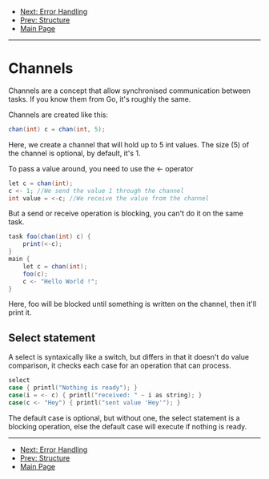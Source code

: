 * [Next: Error Handling](error.md)
* [Prev: Structure](struct.md)
* [Main Page](index.md)

* * *

# Channels

Channels are a concept that allow synchronised communication between tasks.
If you know them from Go, it's roughly the same.

Channels are created like this:
```cs
chan(int) c = chan(int, 5);
```
Here, we create a channel that will hold up to 5 int values.
The size (5) of the channel is optional, by default, it's 1.

To pass a value around, you need to use the <- operator
```cs
let c = chan(int);
c <- 1; //We send the value 1 through the channel
int value = <-c; //We receive the value from the channel
```

But a send or receive operation is blocking, you can't do it on the same task.

```cs
task foo(chan(int) c) {
	print(<-c);
}
main {
	let c = chan(int);
	foo(c);
	c <- "Hello World !";
}
```
Here, foo will be blocked until something is written on the channel, then it'll print it.

## Select statement

A select is syntaxically like a switch, but differs in that it doesn't do value comparison, it checks each case for an operation that can process.

```cpp
select
case { printl("Nothing is ready"); }
case(i = <- c) { printl("received: " ~ i as string); } 
case(c <- "Hey") { printl("sent value 'Hey'"); } 
```
The default case is optional, but without one, the select statement is a blocking operation, else the default case will execute if nothing is ready.

* * *

* [Next: Error Handling](error.md)
* [Prev: Structure](struct.md)
* [Main Page](index.md)